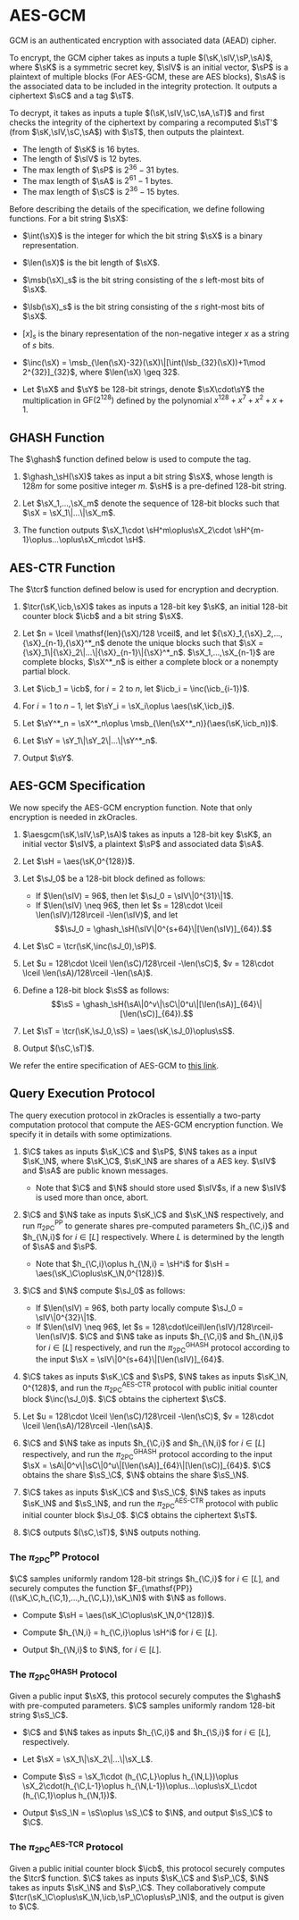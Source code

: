 # AES-GCM
GCM is an authenticated encryption with associated data (AEAD) cipher. 

To encrypt, the GCM cipher takes as inputs a tuple $(\sK,\sIV,\sP,\sA)$, where $\sK$ is a symmetric secret key, $\sIV$ is an initial vector, $\sP$ is a plaintext of multiple blocks (For AES-GCM, these are AES blocks), $\sA$ is the associated data to be included in the integrity protection. It outputs a ciphertext $\sC$ and a tag $\sT$.

To decrypt, it takes as inputs a tuple $(\sK,\sIV,\sC,\sA,\sT)$ and first checks the integrity of the ciphertext by comparing a recomputed $\sT'$ (from $\sK,\sIV,\sC,\sA$) with $\sT$, then outputs the plaintext.

- The length of $\sK$ is $16$ bytes.
- The length of $\sIV$ is $12$ bytes.
- The max length of $\sP$ is $2^{36} - 31$ bytes.
- The max length of $\sA$ is $2^{61} - 1$ bytes.
- The max length of $\sC$ is $2^{36}-15$ bytes.


Before describing the details of the specification, we define following functions. For a bit string $\sX$:

- $\int(\sX)$ is the integer for which the bit string $\sX$ is a binary representation.

- $\len(\sX)$ is the bit length of $\sX$.

- $\msb(\sX)_s$ is the bit string consisting of the $s$ left-most bits of $\sX$.

- $\lsb(\sX)_s$ is the bit string consisting of the $s$ right-most bits of $\sX$.

- $[x]_s$ is the binary representation of the non-negative integer $x$ as a string of $s$ bits.

- $\inc(\sX) = \msb_{\len(\sX)-32}(\sX)\|[\int(\lsb_{32}(\sX))+1\mod 2^{32}]_{32}$, where $\len(\sX) \geq 32$.

- Let $\sX$ and $\sY$ be 128-bit strings, denote $\sX\cdot\sY$ the multiplication in $\mathsf{GF}(2^{128})$ defined by the polynomial $x^{128}+x^7+x^2+x+1$.

## GHASH Function
The $\ghash$ function defined below is used to compute the tag.

1. $\ghash_\sH(\sX)$ takes as input a bit string $\sX$, whose length is $128m$ for some positive integer $m$. $\sH$ is a pre-defined $128$-bit string.

2. Let $\sX_1,...,\sX_m$ denote the sequence of 128-bit blocks such that $\sX = \sX_1\|...\|\sX_m$.

3. The function outputs $\sX_1\cdot \sH^m\oplus\sX_2\cdot \sH^{m-1}\oplus...\oplus\sX_m\cdot \sH$.


## AES-CTR Function
The $\tcr$ function defined below is used for encryption and decryption.
1. $\tcr(\sK,\icb,\sX)$ takes as inputs a $128$-bit key $\sK$, an initial $128$-bit counter block $\icb$ and a bit string $\sX$.

2. Let $n = \lceil \mathsf{len}(\sX)/128 \rceil$, and let ${\sX}_1,{\sX}_2,...,{\sX}_{n-1},{\sX}^*_n$ denote the unique blocks such that $\sX = {\sX}_1\|{\sX}_2\|...\|{\sX}_{n-1}\|{\sX}^*_n$. $\sX_1,...,\sX_{n-1}$ are complete blocks, $\sX^*_n$ is either a complete block or a nonempty partial block.
 
3. Let $\icb_1 = \icb$, for $i = 2$ to $n$, let $\icb_i = \inc(\icb_{i-1})$.

4. For $i = 1$ to $n-1$, let $\sY_i = \sX_i\oplus \aes(\sK,\icb_i)$.

5. Let $\sY^*_n = \sX^*_n\oplus \msb_{\len(\sX^*_n)}(\aes(\sK,\icb_n))$.

6. Let $\sY = \sY_1\|\sY_2\|...\|\sY^*_n$.

7. Output $\sY$.

## AES-GCM Specification
We now specify the AES-GCM encryption function. Note that only encryption is needed in zkOracles.

1. $\aesgcm(\sK,\sIV,\sP,\sA)$ takes as inputs a $128$-bit key $\sK$, an initial vector $\sIV$, a plaintext $\sP$ and associated data $\sA$.

2. Let $\sH = \aes(\sK,0^{128})$.

3. Let $\sJ_0$ be a $128$-bit block defined as follows: 
    - If $\len(\sIV) = 96$, then let $\sJ_0 = \sIV\|0^{31}\|1$.
    - If $\len(\sIV) \neq 96$, then let $s = 128\cdot \lceil \len(\sIV)/128\rceil -\len(\sIV)$, and let 
    $$\sJ_0 = \ghash_\sH(\sIV\|0^{s+64}\|[\len(\sIV)]_{64}).$$

4. Let $\sC = \tcr(\sK,\inc(\sJ_0),\sP)$.

5. Let $u = 128\cdot \lceil \len(\sC)/128\rceil -\len(\sC)$, $v = 128\cdot \lceil \len(\sA)/128\rceil -\len(\sA)$.

6. Define a $128$-bit block $\sS$ as follows:
$$\sS = \ghash_\sH(\sA\|0^v\|\sC\|0^u\|[\len(\sA)]_{64}\|[\len(\sC)]_{64}).$$

7. Let $\sT = \tcr(\sK,\sJ_0,\sS) = \aes(\sK,\sJ_0)\oplus\sS$.

8. Output $(\sC,\sT)$.

We refer the entire specification of AES-GCM to [this link](https://nvlpubs.nist.gov/nistpubs/Legacy/SP/nistspecialpublication800-38d.pdf).

## Query Execution Protocol
The query execution protocol in zkOracles is essentially a two-party computation protocol that compute the AES-GCM encryption function. We specify it in details with some optimizations.

1. $\C$ takes as inputs $\sK_\C$ and $\sP$, $\N$ takes as a input $\sK_\N$, where $\sK_\C$, $\sK_\N$ are shares of a AES key. $\sIV$ and $\sA$ are public known messages.
    - Note that $\C$ and $\N$ should store used $\sIV$s, if a new $\sIV$ is used more than once, abort.

2. $\C$ and $\N$ take as inputs $\sK_\C$ and $\sK_\N$ respectively, and run $\pi^{\mathsf{PP}}_{\mathsf{2PC}}$ to generate shares pre-computed parameters $h_{\C,i}$ and $h_{\N,i}$ for $i\in[L]$ respectively. Where $L$ is determined by the length of $\sA$ and $\sP$.
    - Note that $h_{\C,i}\oplus h_{\N,i} = \sH^i$ for $\sH = \aes(\sK_\C\oplus\sK_\N,0^{128})$.

3. $\C$ and $\N$ compute $\sJ_0$ as follows:
    - If $\len(\sIV) = 96$, both party locally compute $\sJ_0 = \sIV\|0^{32}\|1$.
    - If $\len(\sIV) \neq 96$, let $s = 128\cdot\lceil\len(\sIV)/128\rceil-\len(\sIV)$. $\C$ and $\N$ take as inputs $h_{\C,i}$ and $h_{\N,i}$ for $i\in[L]$ respectively, and run the $\pi^{\mathsf{GHASH}}_{\mathsf{2PC}}$ protocol according to the input $\sX = \sIV\|0^{s+64}\|[\len(\sIV)]_{64}$.

4. $\C$ takes as inputs $\sK_\C$ and $\sP$, $\N$ takes as inputs $\sK_\N, 0^{128}$, and run the $\pi^{\mathsf{AES\text{-}CTR}}_{\mathsf{2PC}}$ protocol with public initial counter block $\inc(\sJ_0)$. $\C$ obtains the ciphertext $\sC$.

5. Let $u = 128\cdot \lceil \len(\sC)/128\rceil -\len(\sC)$, $v = 128\cdot \lceil \len(\sA)/128\rceil -\len(\sA)$.

6. $\C$ and $\N$ take as inputs $h_{\C,i}$ and $h_{\N,i}$ for $i\in[L]$ respectively, and run the $\pi^{\mathsf{GHASH}}_{\mathsf{2PC}}$ protocol according to the input $\sX = \sA\|0^v\|\sC\|0^u\|[\len(\sA)]_{64}\|[\len(\sC)]_{64}$. $\C$ obtains the share $\sS_\C$, $\N$ obtains the share $\sS_\N$.

7. $\C$ takes as inputs $\sK_\C$ and $\sS_\C$, $\N$ takes as inputs $\sK_\N$ and $\sS_\N$, and run the $\pi^{\mathsf{AES\text{-}CTR}}_{\mathsf{2PC}}$ protocol with public initial counter block $\sJ_0$. $\C$ obtains the ciphertext $\sT$.

8. $\C$ outputs $(\sC,\sT)$, $\N$ outputs nothing.
### The $\pi^{\mathsf{PP}}_{\mathsf{2PC}}$ Protocol
$\C$ samples uniformly random 128-bit strings $h_{\C,i}$ for $i\in[L]$, and securely computes the function $F_{\mathsf{PP}}((\sK_\C,h_{\C,1},...,h_{\C,L}),\sK_\N)$ with $\N$ as follows.

- Compute $\sH = \aes(\sK_\C\oplus\sK_\N,0^{128})$.

- Compute $h_{\N,i} = h_{\C,i}\oplus \sH^i$ for $i\in[L]$.

- Output $h_{\N,i}$ to $\N$, for $i\in[L]$.
### The $\pi^{\mathsf{GHASH}}_{\mathsf{2PC}}$ Protocol
Given a public input $\sX$, this protocol securely computes the $\ghash$ with pre-computed parameters. 
$\C$ samples uniformly random $128$-bit string $\sS_\C$.

- $\C$ and $\N$ takes as inputs $h_{\C,i}$ and $h_{\S,i}$ for $i\in[L]$, respectively. 

- Let $\sX = \sX_1\|\sX_2\|...\|\sX_L$.

- Compute $\sS = \sX_1\cdot (h_{\C,L}\oplus h_{\N,L})\oplus \sX_2\cdot(h_{\C,L-1}\oplus h_{\N,L-1})\oplus...\oplus\sX_L\cdot (h_{\C,1}\oplus h_{\N,1})$.

- Output $\sS_\N = \sS\oplus \sS_\C$ to $\N$, and output $\sS_\C$ to $\C$.
### The $\pi^{\mathsf{AES\text{-}TCR}}_{\mathsf{2PC}}$ Protocol
Given a public initial counter block $\icb$, this protocol securely computes the $\tcr$ function. 
$\C$ takes as inputs $\sK_\C$ and $\sP_\C$, $\N$ takes as inputs $\sK_\N$ and $\sP_\C$. They collaboratively  compute $\tcr(\sK_\C\oplus\sK_\N,\icb,\sP_\C\oplus\sP_\N)$, and the output is given to $\C$.